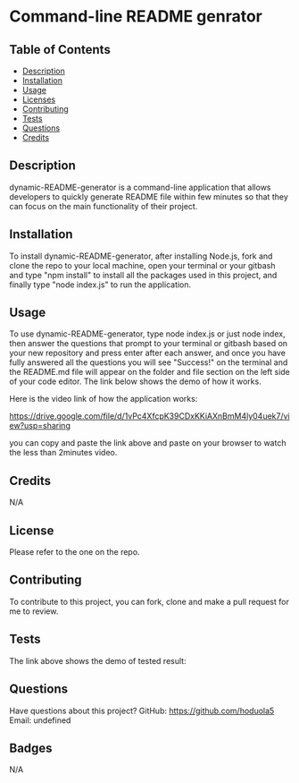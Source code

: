 # Command-line README genrator

## Table of Contents

- [Description](#description)
- [Installation](#installation)
- [Usage](#usage)
- [Licenses](#licenses)
- [Contributing](#contributing)
- [Tests](#tests)
- [Questions](#questions)
- [Credits](#credits)

## Description

dynamic-README-generator is a command-line application that allows developers to quickly generate README file within few minutes so that they can focus on the main functionality of their project.

## Installation

To install dynamic-README-generator, after installing Node.js, fork and clone the repo to your local machine, open your terminal or your gitbash and type "npm install" to install all the packages used in this project, and finally type "node index.js" to run the application.

## Usage

To use dynamic-README-generator, type node index.js or just node index, then answer the questions that prompt to your terminal or gitbash based on your new repository and press enter after each answer, and once you have fully answered all the questions you will see "Success!" on the terminal and the README.md file will appear on the folder and file section on the left side of your code editor. The link below shows the demo of how it works.

Here is the video link of how the application works:

https://drive.google.com/file/d/1vPc4XfcpK39CDxKKiAXnBmM4ly04uek7/view?usp=sharing

you can copy and paste the link above and paste on your browser to watch the less than 2minutes video.

## Credits

N/A

## License

Please refer to the one on the repo.

## Contributing

To contribute to this project, you can fork, clone and make a pull request for me to review.

## Tests

The link above shows the demo of tested result:

## Questions

Have questions about this project?
GitHub: https://github.com/hoduola5
Email: undefined

## Badges

N/A

